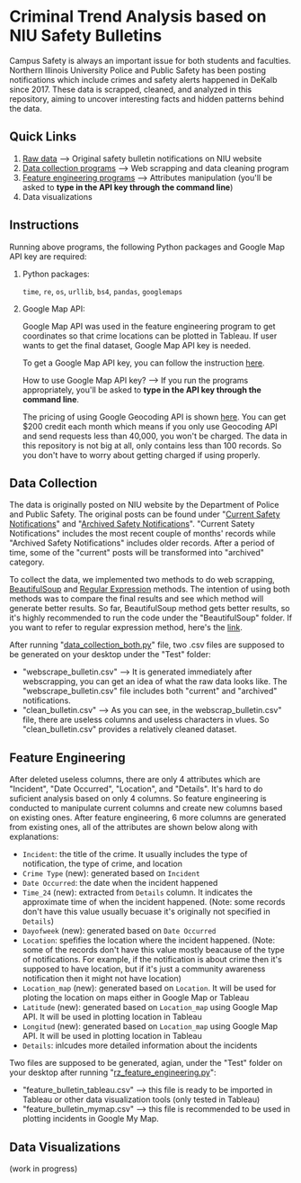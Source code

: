 # Criminal Trend Analysis based on NIU Safety Bulletins
Campus Safety is always an important issue for both students and faculties. Northern Illinois University Police and Public Safety has been posting notifications which include crimes and safety alerts happened in DeKalb since 2017. These data is scrapped, cleaned, and analyzed in this repository, aiming to uncover interesting facts and hidden patterns behind the data.

## Quick Links
1. [Raw data](https://www.niu.edu/publicsafety/emergency/safetybulletin/index.shtml) --> Original safety bulletin notifications on NIU website
2. [Data collection programs](https://github.com/benteechur/niu-safety-bulletins/blob/master/scrapeAndClean/BeautifulSoup/data_collection_both.py) --> Web scrapping and data cleaning program 
3. [Feature engineering programs](https://github.com/benteechur/niu-safety-bulletins/blob/master/featureEngineering/rz_feature_engineering.py) --> Attributes manipulation (you'll be asked to **type in the API key through the command line**)
4. Data visualizations

## Instructions
Running above programs, the following Python packages and Google Map API key are required:
1. Python packages:

   `time`, `re`, `os`, `urllib`, `bs4`, `pandas`, `googlemaps`
2. Google Map API:

   Google Map API was used in the feature engineering program to get coordinates so that crime locations can be plotted in Tableau. If 
   user wants to get the final dataset, Google Map API key is needed.
   
   To get a Google Map API key, you can follow the instruction [here](https://elfsight.com/blog/2018/06/how-to-get-google-maps-api-key-guide/). 
   
   How to use Google Map API key? --> If you run the programs appropriately, you'll be asked to **type in the API key through the command line**.
   
   The pricing of using Google Geocoding API is shown [here](https://developers.google.com/maps/documentation/geocoding/usage-and-billing). You can get $200 credit each month which means if you only use Geocoding API and send requests less than 40,000, you won't be charged. The data in this repository is not big at all, only contains less than 100 records. So you don't have to worry about getting charged if using properly.

## Data Collection

The data is originally posted on NIU website by the Department of Police and Public Safety. The original posts can be found under "[Current Safety Notifications](https://www.niu.edu/publicsafety/emergency/safetybulletin/index.shtml)" and "[Archived Safety Notifications](https://www.niu.edu/publicsafety/emergency/safetybulletin/archive.shtml)". "Current Satety Notifications" includes the most recent couple of months' records while "Archived Safety Notifications" includes older records. After a period of time, some of the "current" posts will be transformed into "archived" category.

To collect the data, we implemented two methods to do web scrapping, [BeautifulSoup](https://github.com/benteechur/niu-safety-bulletins/blob/master/scrapeAndClean/BeautifulSoup/data_collection_both.py) and [Regular Expression](https://github.com/benteechur/niu-safety-bulletins/blob/master/scrapeAndClean/regularExpressions/main.py) methods. The intention of using both methods was to compare the final results and see which method will generate better results. So far, BeautifulSoup method gets better results, so it's highly recommended to run the code under the "BeautifulSoup" folder. If you want to refer to regular expression method, here's the [link](https://github.com/benteechur/niu-safety-bulletins/tree/master/scrapeAndClean/regularExpressions).

After running "[data_collection_both.py](https://github.com/benteechur/niu-safety-bulletins/blob/master/scrapeAndClean/BeautifulSoup/data_collection_both.py)" file, two .csv files are supposed to be generated on your desktop under the "Test" folder:

* "webscrape_bulletin.csv" --> It is generated immediately after webscrapping, you can get an idea of what the raw data looks like. The "webscrape_bulletin.csv" file includes both "current" and "archived" notifications. 
* "clean_bulletin.csv" --> As you can see, in the webscrap_bulletin.csv" file, there are useless columns and useless characters in vlues. So "clean_bulletin.csv" provides a relatively cleaned dataset.

## Feature Engineering
After deleted useless columns, there are only 4 attributes which are "Incident", "Date Occurred", "Location", and "Details". It's hard to do suficient analysis based on only 4 columns. So feature engineering is conducted to manipulate current columns and create new columns based on existing ones. After feature engineering, 6 more columns are generated from existing ones, all of the attributes are shown below along with explanations:

  * `Incident`: the title of the crime. It usually includes the type of notification, the type of crime, and location
  * `Crime Type` (new): generated based on `Incident`
  * `Date Occurred`: the date when the incident happened
  * `Time_24` (new): extracted from `Details` column. It indicates the approximate time of when the incident happened. (Note: some records don't have this value usually becuase it's originally not specified in `Details`)
  * `Dayofweek` (new): generated based on `Date Occurred`
  * `Location`: spefifies the location where the incident happened. (Note: some of the records don't have this value mostly beacause of the type of notifications. For example, if the notification is about crime then it's supposed to have location, but if it's just a community awareness notification then it might not have location)
  * `Location_map` (new): generated based on `Location`. It will be used for ploting the location on maps either in Google Map or Tableau
  * `Latitude` (new): generated based on `Location_map` using Google Map API. It will be used in plotting location in Tableau
  * `Longitud` (new): generated based on `Location_map` using Google Map API. It will be used in plotting location in Tableau
  * `Details`: inlcudes more detailed information about the incidents
  
Two files are supposed to be generated, agian, under the "Test" folder on your desktop after running "[rz_feature_engineering.py](https://github.com/benteechur/niu-safety-bulletins/blob/master/featureEngineering/rz_feature_engineering.py)":
* "feature_bulletin_tableau.csv" --> this file is ready to be imported in Tableau or other data visualization tools (only tested in Tableau)
* "feature_bulletin_mymap.csv" --> this file is recommended to be used in plotting incidents in Google My Map.

## Data Visualizations
(work in progress)
